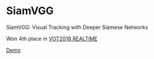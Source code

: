 # SiamVGG
SiamVGG: Visual Tracking with Deeper Siamese Networks

Won 4th place in [VOT2018 REALTIME](http://www.votchallenge.net/vot2018/)

[Demo](https://www.youtube.com/watch?v=cvP64cmiAmY)
